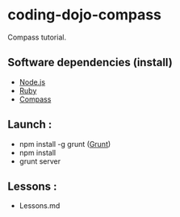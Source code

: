 coding-dojo-compass
=====================

Compass tutorial.

## Software dependencies (install)
-	[Node.js](http://nodejs.org/)
-	[Ruby](https://www.ruby-lang.org/)
-	[Compass](http://compass-style.org/)

## Launch :
-	npm install -g grunt ([Grunt](http://gruntjs.com/))
-	npm install
-	grunt server

## Lessons :
- Lessons.md
